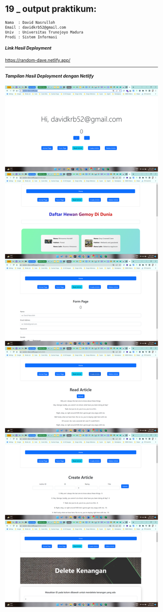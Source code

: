 # 19 \_ output praktikum:

```
Nama  : David Nasrulloh
Email : davidkrb52@gmail.com
Univ  : Universitas Trunojoyo Madura
Prodi : Sistem Informasi
```

##### Link Hasil Deployment

https://random-dave.netlify.app/

---

##### Tampilan Hasil Deployment dengan Netlify

![file1](./prak1.png)
![file2](./prak2.png)
![file3](./prak3.png)
![file4](./prak4.png)
![file5](./prak5.png)
![file6](./prak6.png)
